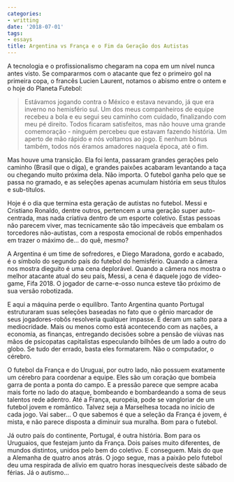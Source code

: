 ```yaml
---
categories:
- writting
date: '2018-07-01'
tags:
- essays
title: Argentina vs França e o Fim da Geração dos Autistas
---
```


A tecnologia e o profissionalismo chegaram na copa em um nível nunca antes visto. Se compararmos com o atacante que fez o primeiro gol na primeira copa, o francês Lucien Laurent, notamos o abismo entre o ontem e o hoje do Planeta Futebol:

> Estávamos jogando contra o México e estava nevando, já que era inverno no hemisfério sul. Um dos meus companheiros de equipe recebeu a bola e eu segui seu caminho com cuidado, finalizando com meu pé direito. Todos ficaram satisfeitos, mas não houve uma grande comemoração - ninguém percebeu que estavam fazendo história. Um aperto de mão rápido e nós voltamos ao jogo. E nenhum bônus também, todos nós éramos amadores naquela época, até o fim.

Mas houve uma transição. Ela foi lenta, passaram grandes gerações pelo caminho (Brasil que o diga), e grandes paixões acabaram levantando a taça ou chegando muito próxima dela. Não importa. O futebol ganha pelo que se passa no gramado, e as seleções apenas acumulam história em seus títulos e sub-títulos.

Hoje é o dia que termina esta geração de autistas no futebol. Messi e Cristiano Ronaldo, dentre outros, pertencem a uma geração super auto-centrada, mas nada criativa dentro de um esporte coletivo. Estas pessoas não parecem viver, mas tecnicamente são tão impecáveis que embalam os torcedores não-autistas, com a resposta emocional de robôs empenhados em trazer o máximo de... do quê, mesmo?

A Argentina é um time de sofredores, e Diego Maradona, gordo e acabado, é o símbolo do segundo país do futebol do hemisfério. Quando a câmera nos mostra dieguito é uma cena deplorável. Quando a câmera nos mostra o melhor atacante atual do seu país, Messi, a cena é daquele jogo de vídeo-game, Fifa 2018. O jogador de carne-e-osso nunca esteve tão próximo de sua versão robotizada.

E aqui a máquina perde o equilíbro. Tanto Argentina quanto Portugal estruturaram suas seleções baseadas no fato que o gênio marcador de seus jogadores-robôs resolveria qualquer impasse. E deram um salto para a mediocridade. Mais ou menos como está acontecendo com as nações, a economia, as finanças, entregando decisões sobre a pensão de viúvas nas mãos de psicopatas capitalistas especulando bilhões de um lado a outro do globo. Se tudo der errado, basta eles formatarem. Não o computador, o cérebro.

O futebol da França e do Uruguai, por outro lado, não possuem exatamente um cérebro para coordenar a equipe. Eles são um coração que bombeia garra de ponta a ponta do campo. E a pressão parece que sempre acaba mais forte no lado do ataque, bombeando e bombardeando a soma de seus talentos rede adentro. Até a França, européia, pode se vangloriar de um futebol jovem e romântico. Talvez seja a Marselhesa tocada no início de cada jogo. Vai saber... O que sabemos é que a seleção da França é jovem, é mista, e não parece disposta a diminuir sua muralha. Bom para o futebol.

Já outro país do continente, Portugal, é outra história. Bom para os Uruguaios, que festejam junto da França. Dois países muito diferentes, de mundos distintos, unidos pelo bem do coletivo. E conseguem. Mais do que a Alemanha de quatro anos atrás. O jogo segue, mas a paixão pelo futebol deu uma respirada de alívio em quatro horas inesquecíveis deste sábado de férias. Já o autismo...